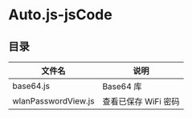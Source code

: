 # Auto.js-jsCode

## 目录

| 文件名               | 说明                |
|---------------------|---------------------|
| base64.js           | Base64 库           |
| wlanPasswordView.js | 查看已保存 WiFi 密码 |
